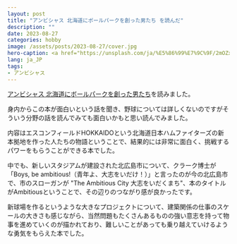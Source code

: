 ```yaml
---
layout: post
title: "アンビシャス 北海道にボールパークを創った男たち を読んだ"
description: ""
date: 2023-08-27
categories: hobby
image: /assets/posts/2023-08-27/cover.jpg
hero-caption: <a href="https://unsplash.com/ja/%E5%86%99%E7%9C%9F/2mOZxZV51xk?utm_source=unsplash&utm_medium=referral&utm_content=creditCopyText">Unsplash</a>の<a href="https://unsplash.com/ja/@fhlcreative?utm_source=unsplash&utm_medium=referral&utm_content=creditCopyText">Phil Goodwin</a>が撮影した写真
lang: ja_JP
tags:
- アンビシャス
---
```


[アンビシャス 北海道にボールパークを創った男たち](https://www.amazon.co.jp/アンビシャス-北海道にボールパークを創った男たち-鈴木-忠平/dp/4163916784)を読みました。

身内からこの本が面白いという話を聞き、野球については詳しくないのですがそういう分野の話を読んでみても面白いかもと思い読んでみました。

内容はエスコンフィールドHOKKAIDOという北海道日本ハムファイターズの新本拠地を作った人たちの物語ということで、結果的には非常に面白く、挑戦するパワーをもらうことができる本でした。

中でも、新しいスタジアムが建設された北広島市について、クラーク博士が「Boys, be ambitious!（青年よ、大志をいだけ！）」と言ったのが今の北広島市で、市のスローガンが "The Ambitious City 大志をいだくまち"、本のタイトルがAmbitiousということで、その辺りのつながり感が良かったです。

新球場を作るというような大きなプロジェクトについて、建築関係の仕事のスケールの大きさも感じながら、当然問題もたくさんあるものの強い意志を持って物事を進めていくのが描かれており、難しいことがあっても乗り越えていけるような勇気をもらえた本でした。